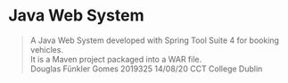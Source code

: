 # Java Web System
 > A Java Web System developed with Spring Tool Suite 4 for booking vehicles.  
 > It is a Maven project packaged into a WAR file.  
 > Douglas Fünkler Gomes 2019325 14/08/20 CCT College Dublin

